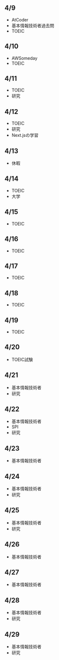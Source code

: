 ## 4/9<br>
  - AtCoder
  - 基本情報技術者過去問
  - TOEIC
  
## 4/10<br>
  - AWSomeday
  - TOEIC

## 4/11<br>
  - TOEIC
  - 研究

## 4/12<br>
  - TOEIC
  - 研究
  - Next.jsの学習

## 4/13<br>
  - 休暇

## 4/14<br>
  - TOEIC
  - 大学

## 4/15<br>
  - TOEIC

## 4/16<br>
  - TOEIC

## 4/17<br>
  - TOEIC

## 4/18<br>
  - TOEIC

## 4/19<br>
  - TOEIC

## 4/20<br>
  - TOEIC試験

## 4/21<br>
  - 基本情報技術者
  - 研究

## 4/22<br>
  - 基本情報技術者
  - SPI
  - 研究

## 4/23<br>
  - 基本情報技術者

## 4/24<br>
  - 基本情報技術者
  - 研究

## 4/25<br>
  - 基本情報技術者
  - 研究

## 4/26<br>
  - 基本情報技術者

## 4/27<br>
  - 基本情報技術者

## 4/28<br>
  - 基本情報技術者
  - 研究

## 4/29<br>
  - 基本情報技術者
  - 研究

